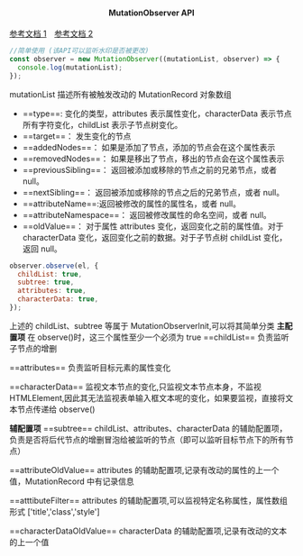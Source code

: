 #### <p align='center'> MutationObserver API</p>

[参考文档 1](https://juejin.cn/post/6866725132027559944)&ensp;&ensp;[参考文档 2](https://juejin.cn/post/7295277070388035622?searchId=20240112113954A6ABB4537D430B150DC8)

```js
//简单使用 (该API可以监听水印是否被更改)
const observer = new MutationObserver((mutationList, observer) => {
  console.log(mutationList);
});
```

mutationList 描述所有被触发改动的 MutationRecord 对象数组

- ==type==: 变化的类型，attributes 表示属性变化，characterData 表示节点所有字符变化，childList 表示子节点树变化。
- ==target==： 发生变化的节点
- ==addedNodes==： 如果是添加了节点，添加的节点会在这个属性表示
- ==removedNodes==： 如果是移出了节点，移出的节点会在这个属性表示
- ==previousSibling==： 返回被添加或移除的节点之前的兄弟节点，或者 null。
- ==nextSibling==： 返回被添加或移除的节点之后的兄弟节点，或者 null。
- ==attributeName==:返回被修改的属性的属性名，或者 null。
- ==attributeNamespace==： 返回被修改属性的命名空间，或者 null。
- ==oldValue==： 对于属性 attributes 变化，返回变化之前的属性值。对于 characterData 变化，返回变化之前的数据。对于子节点树 childList 变化，返回 null。

```js
observer.observe(el, {
  childList: true,
  subtree: true,
  attributes: true,
  characterData: true,
});
```

上述的 childList、subtree 等属于 MutationObserverlnit,可以将其简单分类
<b>主配置项</b> 在 observe()时，这三个属性至少一个必须为 true
==childList==
负责监听子节点的增删

==attributes==
负责监听目标元素的属性变化

==characterData==
监视文本节点的变化,只监视文本节点本身，不监视 HTMLElement,因此其无法监视表单输入框文本呢的变化，如果要监视，直接将文本节点传递给 observe()

<b>辅配置项</b>
==subtree==
childList、attributes、characterData 的辅助配置项，负责是否将后代节点的增删冒泡给被监听的节点（即可以监听目标节点下的所有节点）

==attributeOldValue==
attributes 的辅助配置项,记录有改动的属性的上一个值，MutationRecord 中有记录信息

==atttibuteFilter==
attributes 的辅助配置项,可以监视特定名称属性，属性数组形式 ['title','class','style']

==characterDataOldValue==
characterData 的辅助配置项,记录有改动的文本的上一个值
